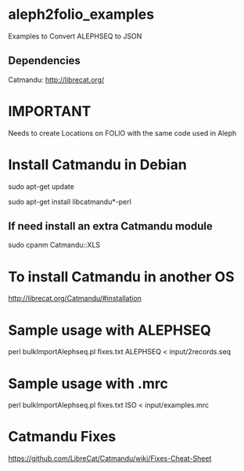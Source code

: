 # aleph2folio_examples
Examples to Convert ALEPHSEQ to JSON


## Dependencies

Catmandu: http://librecat.org/


# IMPORTANT

Needs to create Locations on FOLIO with the same code used in Aleph

# Install Catmandu in Debian

sudo apt-get update

sudo apt-get install libcatmandu*-perl

## If need install an extra Catmandu module

sudo cpanm  Catmandu::XLS

# To install Catmandu in another OS

http://librecat.org/Catmandu/#installation

# Sample usage with ALEPHSEQ

perl bulkImportAlephseq.pl fixes.txt ALEPHSEQ < input/2records.seq

# Sample usage with .mrc

perl bulkImportAlephseq.pl fixes.txt ISO < input/examples.mrc

# Catmandu Fixes 

https://github.com/LibreCat/Catmandu/wiki/Fixes-Cheat-Sheet